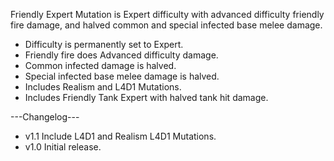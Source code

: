 Friendly Expert Mutation is Expert difficulty with advanced difficulty friendly fire damage, and halved common and special infected base melee damage.
- Difficulty is permanently set to Expert.
- Friendly fire does Advanced difficulty damage.
- Common infected damage is halved.
- Special infected base melee damage is halved.
- Includes Realism and L4D1 Mutations.
- Includes Friendly Tank Expert with halved tank hit damage.

---Changelog---
- v1.1 Include L4D1 and Realism L4D1 Mutations.
- v1.0 Initial release.
